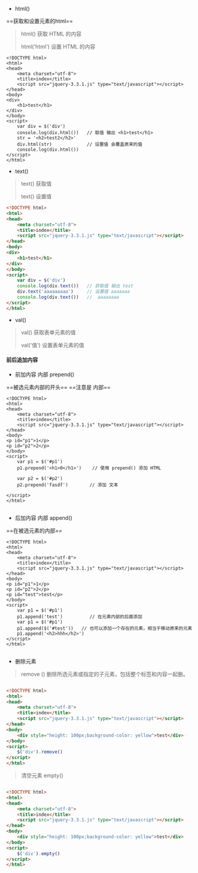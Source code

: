 - html()

==获取和设置元素的html==

> html() 获取 HTML 的内容
>
> html('html') 设置 HTML 的内容

```
<!DOCTYPE html>
<html>
<head>
    <meta charset="utf-8">
    <title>index</title>
    <script src="jquery-3.3.1.js" type="text/javascript"></script>
</head>
<body>
<div>
    <h1>test</h1>
</div>
</body>
<script>
    var div = $('div')
    console.log(div.html())   // 取值 输出 <h1>test</h1>
    str = '<h2>test2</h2>'
    div.html(str)             // 设置值 会覆盖原来的值
    console.log(div.html())
</script>
</html>

```

- text()

> text() 获取值
>
> text() 设置值

```html
<!DOCTYPE html>
<html>
<head>
    <meta charset="utf-8">
    <title>index</title>
    <script src="jquery-3.3.1.js" type="text/javascript"></script>
</head>
<body>
<div>
    <h1>test</h1>
</div>
</body>
<script>
    var div = $('div')
    console.log(div.text())   // 获取值 输出 test
    div.text('aaaaaaaaa')     // 设置值 aaaaaaa
    console.log(div.text())   //  aaaaaaaa
</script>
</html>


```

- val()

> val()  获取表单元素的值
>
> val('值') 设置表单元素的值

#### 前后追加内容

- 前加内容 内部   prepend()

==被选元素内部的开头==  ==注意是 内部==

```
<!DOCTYPE html>
<html>
<head>
    <meta charset="utf-8">
    <title>index</title>
    <script src="jquery-3.3.1.js" type="text/javascript"></script>
</head>
<body>
<p id="p1">1</p>
<p id="p2">2</p>
</body>
<script>
    var p1 = $('#p1')
    p1.prepend('<h1>0</h1>')    // 使用 prepend() 添加 HTML

    var p2 = $('#p2')
    p2.prepend('fasdf')        // 添加 文本
    
</script>
</html>


```

- 后加内容  内部   append()

==在被选元素的内部==

```
<!DOCTYPE html>
<html>
<head>
    <meta charset="utf-8">
    <title>index</title>
    <script src="jquery-3.3.1.js" type="text/javascript"></script>
</head>
<body>
<p id="p1">1</p>
<p id="p2">2</p>
<p id="test">test</p>
</body>
<script>
    var p1 = $('#p1')
    p1.append('test')          // 在元素内部的后面添加
    var p1 = $('#p1')
    p1.append($('#test'))   // 也可以添加一个存在的元素，相当于移动原来的元素
    p1.append('<h2>hhh</h2>') 
</script>
</html>


```
- 删除元素

> remove () 删除所选元素或指定的子元素，包括整个标签和内容一起删。 

```html

<!DOCTYPE html>
<html>
<head>
    <meta charset="utf-8">
    <title>index</title>
    <script src="jquery-3.3.1.js" type="text/javascript"></script>
</head>
<body>
    <div style="height: 100px;background-color: yellow">test</div>
</body>
<script>
    $('div').remove()
</script>
</html>

```

> 清空元素 empty()

```html

<!DOCTYPE html>
<html>
<head>
    <meta charset="utf-8">
    <title>index</title>
    <script src="jquery-3.3.1.js" type="text/javascript"></script>
</head>
<body>
    <div style="height: 100px;background-color: yellow">test</div>
</body>
<script>
    $('div').empty()
</script>
</html>

```

